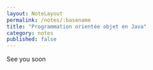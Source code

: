 ```yaml
---
layout: NoteLayout
permalink: /notes/:basename
title: "Programmation orientée objet en Java"
category: notes
published: false
---
```


See you soon